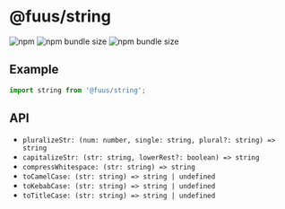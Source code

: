 # @fuus/string

![npm](https://img.shields.io/npm/v/@fuus/string?style=flat-square) ![npm bundle size](https://img.shields.io/bundlephobia/min/@fuus/string?label=minified&style=flat-square) ![npm bundle size](https://img.shields.io/bundlephobia/minzip/@fuus/string?label=zipped&style=flat-square)

## Example

```js
import string from '@fuus/string';
```

## API

- `pluralizeStr: (num: number, single: string, plural?: string) => string`
- `capitalizeStr: (str: string, lowerRest?: boolean) => string`
- `compressWhitespace: (str: string) => string`
- `toCamelCase: (str: string) => string | undefined`
- `toKebabCase: (str: string) => string | undefined`
- `toTitleCase: (str: string) => string | undefined`
